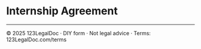 # Internship Agreement

---

© 2025 123LegalDoc · DIY form · Not legal advice · Terms: 123LegalDoc.com/terms
